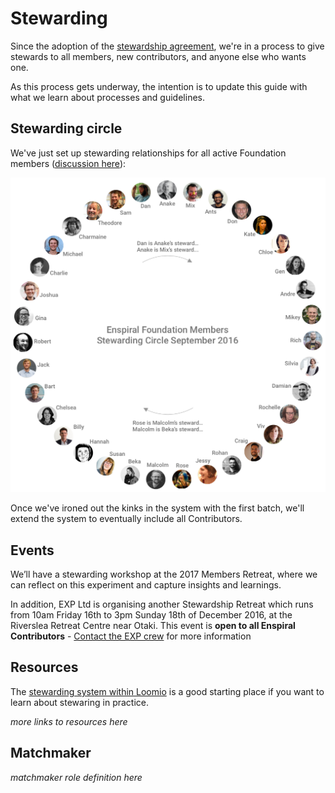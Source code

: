 # Stewarding

Since the adoption of the [stewardship agreement](stewardship_agreement.md), we're in a process to give stewards to all members, new contributors, and anyone else who wants one.

As this process gets underway, the intention is to update this guide with what we learn about processes and guidelines.

## Stewarding circle

We've just set up stewarding relationships for all active Foundation members ([discussion here](https://www.loomio.org/d/cgTFmSfj)):

[![](images/steward-chart-sept-2016.png)](images/steward-chart-sept-2016.png)

Once we've ironed out the kinks in the system with the first batch, we'll extend the system to eventually include all Contributors.

## Events

We’ll have a stewarding workshop at the 2017 Members Retreat, where we can reflect on this experiment and capture insights and learnings.

In addition, EXP Ltd is organising another Stewardship Retreat which runs from 10am Friday 16th to 3pm Sunday 18th of December 2016, at the Riverslea Retreat Centre near Otaki. This event is **open to all Enspiral Contributors** - [Contact the EXP crew](http://www.exp.agency/contact/) for more information

## Resources

The [stewarding system within Loomio](https://loomio.gitbooks.io/loomio-cooperative-handbook/content/stewarding.html) is a good starting place if you want to learn about stewaring in practice.

_more links to resources here_

## Matchmaker

_matchmaker role definition here_
